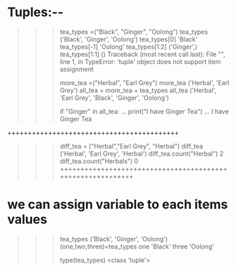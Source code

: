 # Tuples:--
>>>
>>> tea_types =("Black", "Ginger", "Oolong")
>>> tea_types
('Black', 'Ginger', 'Oolong')
>>> tea_types[0]
'Black'
>>> tea_types[-1] 
'Oolong'
>>> tea_types[1:2] 
('Ginger',)
>>> tea_types[1:1] 
()
Traceback (most recent call last):
  File "<stdin>", line 1, in <module>
TypeError: 'tuple' object does not support item assignment
>>>
>>> more_tea =("Herbal", "Earl Grey")
>>> more_tea
('Herbal', 'Earl Grey')
>>> all_tea = more_tea + tea_types
>>> all_tea
('Herbal', 'Earl Grey', 'Black', 'Ginger', 'Oolong')
>>>
>>>
>>>
>>> if "Ginger" in all_tea:
...   print("I have Ginger Tea")
...
I have Ginger Tea
>>>
++++++++++++++++++++++++++++++++++++++++++
>>> diff_tea = ("Herbal","Earl Grey", "Herbal")
>>> diff_tea
('Herbal', 'Earl Grey', 'Herbal')
>>> diff_tea.count("Herbal")
2
>>> diff_tea.count("Herbals") 
0
+++++++++++++++++++++++++++++++++++++++++++++++++++++++++++
# we can assign variable to each items values
>>> tea_types
('Black', 'Ginger', 'Oolong')
>>> (one,two,three)=tea_types
>>> one
'Black'
>>> three
'Oolong'
>>>
>>> type(tea_types)
<class 'tuple'>
>>>     
